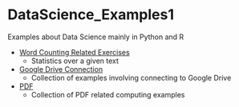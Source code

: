 # DataScience_Examples1
Examples about Data Science mainly in Python and R 

- [Word Counting Related Exercises](word_counting/)
  - Statistics over a given text 
- [Google Drive Connection](google_drive_connection/)
  - Collection of examples involving connecting to Google Drive 
- [PDF](pdf/)
  - Collection of PDF related computing examples 

